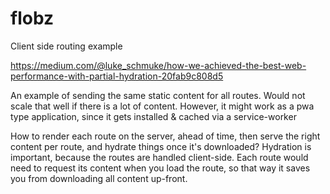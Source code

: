 # flobz

Client side routing example

https://medium.com/@luke_schmuke/how-we-achieved-the-best-web-performance-with-partial-hydration-20fab9c808d5

An example of sending the same static content for all routes. Would not
scale that well if there is a lot of content. However, it might work as a
pwa type application, since it gets installed & cached via a service-worker

How to render each route on the server, ahead of time, then serve the right
content per route, and hydrate things once it's downloaded? Hydration is 
important, because the routes are handled client-side. Each route would
need to request its content when you load the route, so that way it saves you
from downloading all content up-front.
